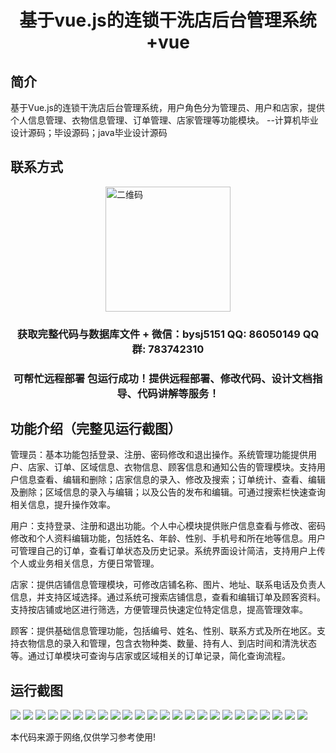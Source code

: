 <p><h1 align="center">基于vue.js的连锁干洗店后台管理系统+vue</h1></p>

## 简介
基于Vue.js的连锁干洗店后台管理系统，用户角色分为管理员、用户和店家，提供个人信息管理、衣物信息管理、订单管理、店家管理等功能模块。    --计算机毕业设计源码；毕设源码；java毕业设计源码


## 联系方式
<img src="https://bs-1329754181.cos.ap-shanghai.myqcloud.com/wx.jpg" alt="二维码" style="display: block; margin: 0 auto;" width="200px">
<p><h3 align="center">获取完整代码与数据库文件 + 微信：bysj5151 QQ: 86050149 QQ群: 783742310</h3></p>
<p><h3 align="center">可帮忙远程部署 包运行成功！提供远程部署、修改代码、设计文档指导、代码讲解等服务！</h3></p>

## 功能介绍（完整见运行截图）
管理员：基本功能包括登录、注册、密码修改和退出操作。系统管理功能提供用户、店家、订单、区域信息、衣物信息、顾客信息和通知公告的管理模块。支持用户信息查看、编辑和删除；店家信息的录入、修改及搜索；订单统计、查看、编辑及删除；区域信息的录入与编辑；以及公告的发布和编辑。可通过搜索栏快速查询相关信息，提升操作效率。

用户：支持登录、注册和退出功能。个人中心模块提供账户信息查看与修改、密码修改和个人资料编辑功能，包括姓名、年龄、性别、手机号和所在地等信息。用户可管理自己的订单，查看订单状态及历史记录。系统界面设计简洁，支持用户上传个人或业务相关信息，方便日常管理。

店家：提供店铺信息管理模块，可修改店铺名称、图片、地址、联系电话及负责人信息，并支持区域选择。通过系统可搜索店铺信息，查看和编辑订单及顾客资料。支持按店铺或地区进行筛选，方便管理员快速定位特定信息，提高管理效率。

顾客：提供基础信息管理功能，包括编号、姓名、性别、联系方式及所在地区。支持衣物信息的录入和管理，包含衣物种类、数量、持有人、到店时间和清洗状态等。通过订单模块可查询与店家或区域相关的订单记录，简化查询流程。


## 运行截图
![](https://bs-1329754181.cos.ap-shanghai.myqcloud.com/ssm/ChainDryCleaningStoreManagementSystem/img/001.jpg)
![](https://bs-1329754181.cos.ap-shanghai.myqcloud.com/ssm/ChainDryCleaningStoreManagementSystem/img/002.jpg)
![](https://bs-1329754181.cos.ap-shanghai.myqcloud.com/ssm/ChainDryCleaningStoreManagementSystem/img/003.jpg)
![](https://bs-1329754181.cos.ap-shanghai.myqcloud.com/ssm/ChainDryCleaningStoreManagementSystem/img/004.jpg)
![](https://bs-1329754181.cos.ap-shanghai.myqcloud.com/ssm/ChainDryCleaningStoreManagementSystem/img/005.jpg)
![](https://bs-1329754181.cos.ap-shanghai.myqcloud.com/ssm/ChainDryCleaningStoreManagementSystem/img/006.jpg)
![](https://bs-1329754181.cos.ap-shanghai.myqcloud.com/ssm/ChainDryCleaningStoreManagementSystem/img/007.jpg)
![](https://bs-1329754181.cos.ap-shanghai.myqcloud.com/ssm/ChainDryCleaningStoreManagementSystem/img/008.jpg)
![](https://bs-1329754181.cos.ap-shanghai.myqcloud.com/ssm/ChainDryCleaningStoreManagementSystem/img/009.jpg)
![](https://bs-1329754181.cos.ap-shanghai.myqcloud.com/ssm/ChainDryCleaningStoreManagementSystem/img/010.jpg)
![](https://bs-1329754181.cos.ap-shanghai.myqcloud.com/ssm/ChainDryCleaningStoreManagementSystem/img/011.jpg)
![](https://bs-1329754181.cos.ap-shanghai.myqcloud.com/ssm/ChainDryCleaningStoreManagementSystem/img/012.jpg)
![](https://bs-1329754181.cos.ap-shanghai.myqcloud.com/ssm/ChainDryCleaningStoreManagementSystem/img/013.jpg)
![](https://bs-1329754181.cos.ap-shanghai.myqcloud.com/ssm/ChainDryCleaningStoreManagementSystem/img/014.jpg)
![](https://bs-1329754181.cos.ap-shanghai.myqcloud.com/ssm/ChainDryCleaningStoreManagementSystem/img/015.jpg)
![](https://bs-1329754181.cos.ap-shanghai.myqcloud.com/ssm/ChainDryCleaningStoreManagementSystem/img/016.jpg)
![](https://bs-1329754181.cos.ap-shanghai.myqcloud.com/ssm/ChainDryCleaningStoreManagementSystem/img/017.jpg)
![](https://bs-1329754181.cos.ap-shanghai.myqcloud.com/ssm/ChainDryCleaningStoreManagementSystem/img/018.jpg)
![](https://bs-1329754181.cos.ap-shanghai.myqcloud.com/ssm/ChainDryCleaningStoreManagementSystem/img/019.jpg)
![](https://bs-1329754181.cos.ap-shanghai.myqcloud.com/ssm/ChainDryCleaningStoreManagementSystem/img/020.jpg)
![](https://bs-1329754181.cos.ap-shanghai.myqcloud.com/ssm/ChainDryCleaningStoreManagementSystem/img/021.jpg)
![](https://bs-1329754181.cos.ap-shanghai.myqcloud.com/ssm/ChainDryCleaningStoreManagementSystem/img/022.jpg)
![](https://bs-1329754181.cos.ap-shanghai.myqcloud.com/ssm/ChainDryCleaningStoreManagementSystem/img/023.jpg)
![](https://bs-1329754181.cos.ap-shanghai.myqcloud.com/ssm/ChainDryCleaningStoreManagementSystem/img/024.jpg)

<p>本代码来源于网络,仅供学习参考使用!</p>
